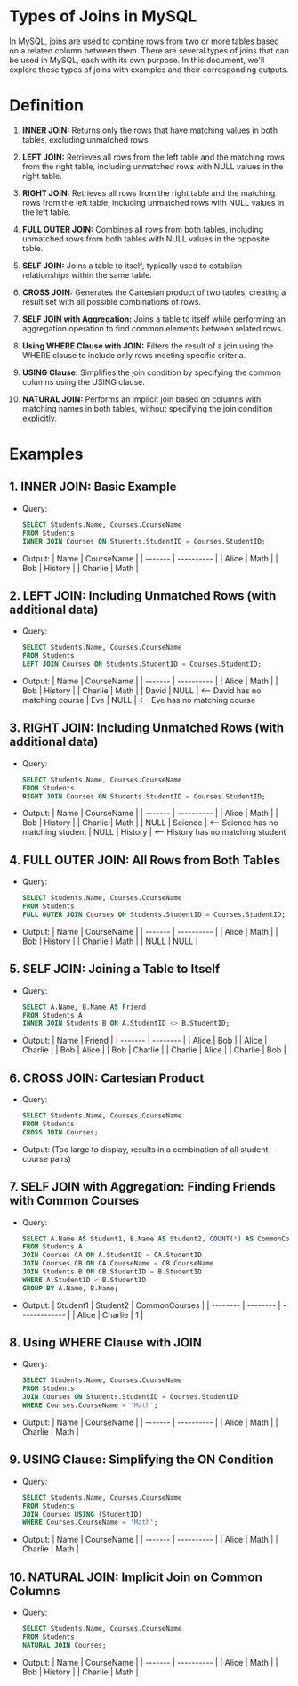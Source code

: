 # Types of Joins in MySQL

In MySQL, joins are used to combine rows from two or more tables based on a related column between them. There are several types of joins that can be used in MySQL, each with its own purpose. In this document, we'll explore these types of joins with examples and their corresponding outputs.


# Definition


1. **INNER JOIN:** Returns only the rows that have matching values in both tables, excluding unmatched rows.

2. **LEFT JOIN:** Retrieves all rows from the left table and the matching rows from the right table, including unmatched rows with NULL values in the right table.

3. **RIGHT JOIN:** Retrieves all rows from the right table and the matching rows from the left table, including unmatched rows with NULL values in the left table.

4. **FULL OUTER JOIN:** Combines all rows from both tables, including unmatched rows from both tables with NULL values in the opposite table.

5. **SELF JOIN:** Joins a table to itself, typically used to establish relationships within the same table.

6. **CROSS JOIN:** Generates the Cartesian product of two tables, creating a result set with all possible combinations of rows.

7. **SELF JOIN with Aggregation:** Joins a table to itself while performing an aggregation operation to find common elements between related rows.

8. **Using WHERE Clause with JOIN:** Filters the result of a join using the WHERE clause to include only rows meeting specific criteria.

9. **USING Clause:** Simplifies the join condition by specifying the common columns using the USING clause.

10. **NATURAL JOIN:** Performs an implicit join based on columns with matching names in both tables, without specifying the join condition explicitly.


# Examples


## 1. INNER JOIN: Basic Example

- Query:
  ```sql
  SELECT Students.Name, Courses.CourseName
  FROM Students
  INNER JOIN Courses ON Students.StudentID = Courses.StudentID;
  ```

- Output:
  | Name    | CourseName |
  | ------- | ---------- |
  | Alice   | Math       |
  | Bob     | History    |
  | Charlie | Math       |

## 2. LEFT JOIN: Including Unmatched Rows (with additional data)

- Query:
  ```sql
  SELECT Students.Name, Courses.CourseName
  FROM Students
  LEFT JOIN Courses ON Students.StudentID = Courses.StudentID;
  ```

- Output:
  | Name    | CourseName |
  | ------- | ---------- |
  | Alice   | Math       |
  | Bob     | History    |
  | Charlie | Math       |
  | David   | NULL       |  <-- David has no matching course
  | Eve     | NULL       |  <-- Eve has no matching course

## 3. RIGHT JOIN: Including Unmatched Rows (with additional data)

- Query:
  ```sql
  SELECT Students.Name, Courses.CourseName
  FROM Students
  RIGHT JOIN Courses ON Students.StudentID = Courses.StudentID;
  ```

- Output:
  | Name    | CourseName |
  | ------- | ---------- |
  | Alice   | Math       |
  | Bob     | History    |
  | Charlie | Math       |
  | NULL    | Science    |  <-- Science has no matching student
  | NULL    | History    |  <-- History has no matching student

## 4. FULL OUTER JOIN: All Rows from Both Tables

- Query:
  ```sql
  SELECT Students.Name, Courses.CourseName
  FROM Students
  FULL OUTER JOIN Courses ON Students.StudentID = Courses.StudentID;
  ```

- Output:
  | Name    | CourseName |
  | ------- | ---------- |
  | Alice   | Math       |
  | Bob     | History    |
  | Charlie | Math       |
  | NULL    | NULL       |

## 5. SELF JOIN: Joining a Table to Itself

- Query:
  ```sql
  SELECT A.Name, B.Name AS Friend
  FROM Students A
  INNER JOIN Students B ON A.StudentID <> B.StudentID;
  ```

- Output:
  | Name    | Friend   |
  | ------- | -------- |
  | Alice   | Bob      |
  | Alice   | Charlie  |
  | Bob     | Alice    |
  | Bob     | Charlie  |
  | Charlie | Alice    |
  | Charlie | Bob      |

## 6. CROSS JOIN: Cartesian Product

- Query:
  ```sql
  SELECT Students.Name, Courses.CourseName
  FROM Students
  CROSS JOIN Courses;
  ```

- Output: (Too large to display, results in a combination of all student-course pairs)

## 7. SELF JOIN with Aggregation: Finding Friends with Common Courses

- Query:
  ```sql
  SELECT A.Name AS Student1, B.Name AS Student2, COUNT(*) AS CommonCourses
  FROM Students A
  JOIN Courses CA ON A.StudentID = CA.StudentID
  JOIN Courses CB ON CA.CourseName = CB.CourseName
  JOIN Students B ON CB.StudentID = B.StudentID
  WHERE A.StudentID < B.StudentID
  GROUP BY A.Name, B.Name;
  ```

- Output:
  | Student1 | Student2 | CommonCourses |
  | -------- | -------- | ------------- |
  | Alice    | Charlie  | 1             |

## 8. Using WHERE Clause with JOIN

- Query:
  ```sql
  SELECT Students.Name, Courses.CourseName
  FROM Students
  JOIN Courses ON Students.StudentID = Courses.StudentID
  WHERE Courses.CourseName = 'Math';
  ```

- Output:
  | Name    | CourseName |
  | ------- | ---------- |
  | Alice   | Math       |
  | Charlie | Math       |

## 9. USING Clause: Simplifying the ON Condition

- Query:
  ```sql
  SELECT Students.Name, Courses.CourseName
  FROM Students
  JOIN Courses USING (StudentID)
  WHERE Courses.CourseName = 'Math';
  ```

- Output:
  | Name    | CourseName |
  | ------- | ---------- |
  | Alice   | Math       |
  | Charlie | Math       |

## 10. NATURAL JOIN: Implicit Join on Common Columns

- Query:
  ```sql
  SELECT Students.Name, Courses.CourseName
  FROM Students
  NATURAL JOIN Courses;
  ```

- Output:
  | Name    | CourseName |
  | ------- | ---------- |
  | Alice   | Math       |
  | Bob     | History    |
  | Charlie | Math       |

